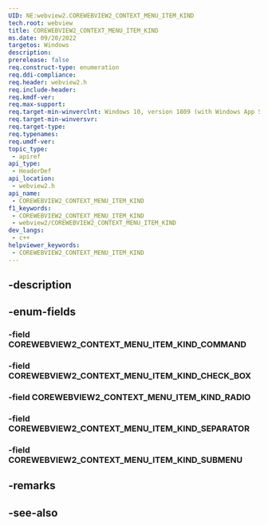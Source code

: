 ```yaml
---
UID: NE:webview2.COREWEBVIEW2_CONTEXT_MENU_ITEM_KIND
tech.root: webview
title: COREWEBVIEW2_CONTEXT_MENU_ITEM_KIND
ms.date: 09/20/2022
targetos: Windows
description: 
prerelease: false
req.construct-type: enumeration
req.ddi-compliance: 
req.header: webview2.h
req.include-header: 
req.kmdf-ver: 
req.max-support: 
req.target-min-winverclnt: Windows 10, version 1809 (with Windows App SDK 1.1 or later)
req.target-min-winversvr: 
req.target-type: 
req.typenames: 
req.umdf-ver: 
topic_type:
 - apiref
api_type:
 - HeaderDef
api_location:
 - webview2.h
api_name:
 - COREWEBVIEW2_CONTEXT_MENU_ITEM_KIND
f1_keywords:
 - COREWEBVIEW2_CONTEXT_MENU_ITEM_KIND
 - webview2/COREWEBVIEW2_CONTEXT_MENU_ITEM_KIND
dev_langs:
 - c++
helpviewer_keywords:
 - COREWEBVIEW2_CONTEXT_MENU_ITEM_KIND
---
```


## -description

## -enum-fields

### -field COREWEBVIEW2_CONTEXT_MENU_ITEM_KIND_COMMAND

### -field COREWEBVIEW2_CONTEXT_MENU_ITEM_KIND_CHECK_BOX

### -field COREWEBVIEW2_CONTEXT_MENU_ITEM_KIND_RADIO

### -field COREWEBVIEW2_CONTEXT_MENU_ITEM_KIND_SEPARATOR

### -field COREWEBVIEW2_CONTEXT_MENU_ITEM_KIND_SUBMENU

## -remarks

## -see-also

